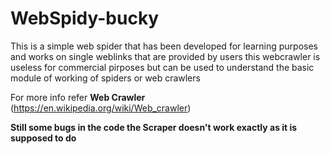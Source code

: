 # WebSpidy-bucky

 This is a simple web spider that has been developed for learning purposes and works on single weblinks that are provided by users 
 this webcrawler is useless for commercial pirposes but can be used to understand the basic module of working of spiders or web crawlers
 
 For more info refer **Web Crawler** (https://en.wikipedia.org/wiki/Web_crawler)
 
 
 
 **Still some bugs in the code the Scraper doesn't work  exactly as it is supposed to do**
